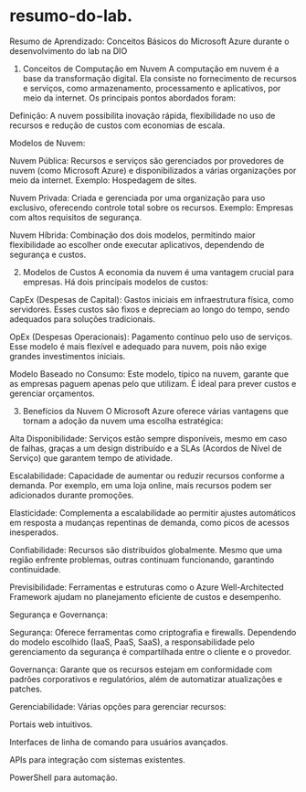 # resumo-do-lab.
Resumo de Aprendizado: Conceitos Básicos do Microsoft Azure durante o desenvolvimento do lab na DIO

1. Conceitos de Computação em Nuvem
A computação em nuvem é a base da transformação digital. Ela consiste no fornecimento de recursos e serviços, como armazenamento, processamento e aplicativos, por meio da internet. Os principais pontos abordados foram:

Definição: A nuvem possibilita inovação rápida, flexibilidade no uso de recursos e redução de custos com economias de escala.

Modelos de Nuvem:

Nuvem Pública: Recursos e serviços são gerenciados por provedores de nuvem (como Microsoft Azure) e disponibilizados a várias organizações por meio da internet. Exemplo: Hospedagem de sites.

Nuvem Privada: Criada e gerenciada por uma organização para uso exclusivo, oferecendo controle total sobre os recursos. Exemplo: Empresas com altos requisitos de segurança.

Nuvem Híbrida: Combinação dos dois modelos, permitindo maior flexibilidade ao escolher onde executar aplicativos, dependendo de segurança e custos.

2. Modelos de Custos
A economia da nuvem é uma vantagem crucial para empresas. Há dois principais modelos de custos:

CapEx (Despesas de Capital): Gastos iniciais em infraestrutura física, como servidores. Esses custos são fixos e depreciam ao longo do tempo, sendo adequados para soluções tradicionais.

OpEx (Despesas Operacionais): Pagamento contínuo pelo uso de serviços. Esse modelo é mais flexível e adequado para nuvem, pois não exige grandes investimentos iniciais.

Modelo Baseado no Consumo: Este modelo, típico na nuvem, garante que as empresas paguem apenas pelo que utilizam. É ideal para prever custos e gerenciar orçamentos.

3. Benefícios da Nuvem
O Microsoft Azure oferece várias vantagens que tornam a adoção da nuvem uma escolha estratégica:

Alta Disponibilidade: Serviços estão sempre disponíveis, mesmo em caso de falhas, graças a um design distribuído e a SLAs (Acordos de Nível de Serviço) que garantem tempo de atividade.

Escalabilidade: Capacidade de aumentar ou reduzir recursos conforme a demanda. Por exemplo, em uma loja online, mais recursos podem ser adicionados durante promoções.

Elasticidade: Complementa a escalabilidade ao permitir ajustes automáticos em resposta a mudanças repentinas de demanda, como picos de acessos inesperados.

Confiabilidade: Recursos são distribuídos globalmente. Mesmo que uma região enfrente problemas, outras continuam funcionando, garantindo continuidade.

Previsibilidade: Ferramentas e estruturas como o Azure Well-Architected Framework ajudam no planejamento eficiente de custos e desempenho.

Segurança e Governança:

Segurança: Oferece ferramentas como criptografia e firewalls. Dependendo do modelo escolhido (IaaS, PaaS, SaaS), a responsabilidade pelo gerenciamento da segurança é compartilhada entre o cliente e o provedor.

Governança: Garante que os recursos estejam em conformidade com padrões corporativos e regulatórios, além de automatizar atualizações e patches.

Gerenciabilidade: Várias opções para gerenciar recursos:

Portais web intuitivos.

Interfaces de linha de comando para usuários avançados.

APIs para integração com sistemas existentes.

PowerShell para automação.
